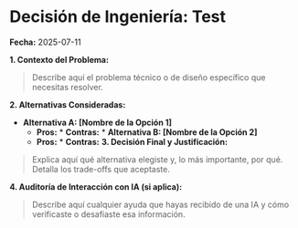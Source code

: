 # Decisión de Ingeniería: Test

**Fecha:** 2025-07-11

**1. Contexto del Problema:**
> Describe aquí el problema técnico o de diseño específico que necesitas resolver.

**2. Alternativas Consideradas:**
* **Alternativa A: [Nombre de la Opción 1]**
    * **Pros:** * **Contras:** * **Alternativa B: [Nombre de la Opción 2]**
    * **Pros:** * **Contras:** **3. Decisión Final y Justificación:**
> Explica aquí qué alternativa elegiste y, lo más importante, por qué. Detalla los trade-offs que aceptaste.

**4. Auditoría de Interacción con IA (si aplica):**
> Describe aquí cualquier ayuda que hayas recibido de una IA y cómo verificaste o desafiaste esa información.